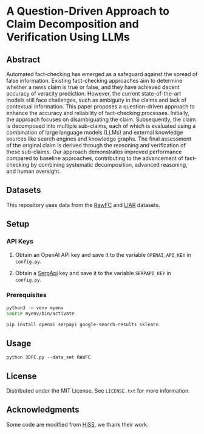 # A Question-Driven Approach to Claim Decomposition and Verification Using LLMs

## Abstract

Automated fact-checking has emerged as a safeguard against the spread of false information. Existing fact-checking approaches aim to determine whether a news claim is true or false, and they have achieved decent accuracy of veracity prediction. However, the current state-of-the-art models still face challenges, such as ambiguity in the claims and lack of contextual information. This paper proposes a question-driven approach to enhance the accuracy and reliability of fact-checking processes. Initially, the approach focuses on disambiguating the claim. Subsequently, the claim is decomposed into multiple sub-claims, each of which is evaluated using a combination of large language models (LLMs) and external knowledge sources like search engines and knowledge graphs. The final assessment of the original claim is derived through the reasoning and verification of these sub-claims. Our approach demonstrates improved performance compared to baseline approaches, contributing to the advancement of fact-checking by combining systematic decomposition, advanced reasoning, and human oversight. 

## Datasets

This repository uses data from the [RawFC](https://github.com/Nicozwy/CofCED/tree/main/Datasets/RAWFC) and [LIAR](https://huggingface.co/datasets/liar) datasets. 

## Setup

### API Keys

1. Obtain an OpenAI API key and save it to the variable `OPENAI_API_KEY` in `config.py`.

2. Obtain a [SerpApi](https://serpapi.com/) key and save it to the variable `SERPAPI_KEY` in `config.py`.

### Prerequisites

```sh
python3 -m venv myenv
source myenv/bin/activate

pip install openai serpapi google-search-results sklearn
```

## Usage

```
python 3DFC.py --data_set RAWFC
```

## License

Distributed under the MIT License. See `LICENSE.txt` for more information.

## Acknowledgments

Some code are modified from [HiSS](https://github.com/jadeCurl/HiSS), we thank their work.
